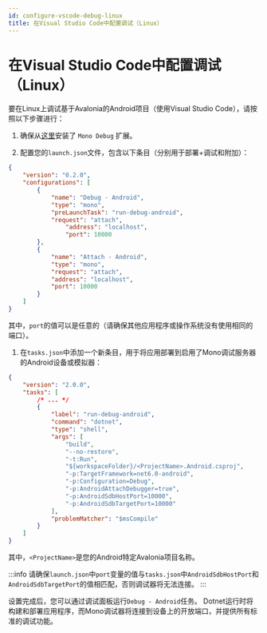 ```yaml
---
id: configure-vscode-debug-linux
title: 在Visual Studio Code中配置调试（Linux）
---
```


# 在Visual Studio Code中配置调试（Linux）

要在Linux上调试基于Avalonia的Android项目（使用Visual Studio Code），请按照以下步骤进行：

1. 确保从[这里](https://marketplace.visualstudio.com/items?itemName=ms-vscode.mono-debug)安装了 `Mono Debug` 扩展。

2. 配置您的`launch.json`文件，包含以下条目（分别用于部署+调试和附加）：

```json
{
	"version": "0.2.0",
	"configurations": [
		{
			"name": "Debug - Android",
			"type": "mono",
			"preLaunchTask": "run-debug-android",
			"request": "attach",
      			"address": "localhost",
      			"port": 10000
		},
		{
			"name": "Attach - Android",
			"type": "mono",
			"request": "attach",
			"address": "localhost",
			"port": 10000
		}
	]
}
```

其中，`port`的值可以是任意的（请确保其他应用程序或操作系统没有使用相同的端口）。

1. 在`tasks.json`中添加一个新条目，用于将应用部署到启用了Mono调试服务器的Android设备或模拟器：

```json
{
	"version": "2.0.0",
	"tasks": [
		/* ... */
		{
			"label": "run-debug-android",
			"command": "dotnet",
			"type": "shell",
			"args": [
				"build",
				"--no-restore",
				"-t:Run",
				"${workspaceFolder}/<ProjectName>.Android.csproj",
				"-p:TargetFramework=net6.0-android",
				"-p:Configuration=Debug",
				"-p:AndroidAttachDebugger=true",
				"-p:AndroidSdbHostPort=10000",
				"-p:AndroidSdbTargetPort=10000"
			],
			"problemMatcher": "$msCompile"
		}
	]
}
```

其中，`<ProjectName>`是您的Android特定Avalonia项目名称。

:::info
请确保`launch.json`中`port`变量的值与`tasks.json`中`AndroidSdbHostPort`和`AndroidSdbTargetPort`的值相匹配，否则调试器将无法连接。
:::

设置完成后，您可以通过调试面板运行`Debug - Android`任务。 Dotnet运行时将构建和部署应用程序，而Mono调试器将连接到设备上的开放端口，并提供所有标准的调试功能。
